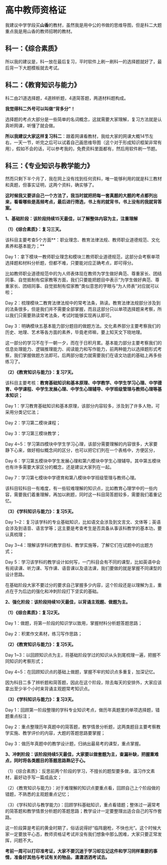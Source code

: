 # 高中教师资格证

我建议中学学段买**山香**的教材，虽然我是用中公的书做的思维导图，但是科二大题重点我是用山香的教师招聘的教材。

## 科一：《综合素质》

所以我的建议是，科一放在最后复习，平时软件上刷一刷科一的选择题就好了，最后背一下大题模板就去考试。

## 科二：《教育知识与能力》

科二由21道选择题，4道辨析题，4道简答题，两道材料题构成。

**我觉得科二外号可以叫做“背多分”！**

选择题的考点大部分是一些简单的名词概念，这就需要大家理解，复习方法就是认真听网课，听懂了就会做。

**所以我建议大家这样复习科二**：跟着网课看教材，我给大家的网课大概14节左右，一天一节，听完之后可以试着自己画思维导图（这个对于形成知识框架非常有用），假如不会的话，可以参考我的，免费资料里面都有，然后用软件刷一节题。

## 科三：《专业知识与教学能力》

然而只剩下半个月了，我在网上没有找到任何资料，唯一能够利用的就是科三教材和真题，但事实证明，这两个资料，确实够了。

**这时候我又要讲自己一个方法了，我当时就把把每一套真题的大题的考点都列出来，看看哪些是高频考点，最后进行筛选，书上有的就背书，书上没有的我就背答案。**





**1、基础阶段：该阶段持续15天最佳，以了解整体内容为主，注重理解**

**（1）《综合素质》：复习三天。**

该科目主要考查5个方面**：职业理念、教育法律法规、教师职业道德规范、文化素养和基本能力；**

Day 1：拿下模块一教师职业理念和模块三教师职业道德规范，这部分会考察单项选择题和材料分析题，但都不难，只要能对应正确考点，即可得分。

比如教师职业道德规范中的为人师表体现在教师为学生做好典范、尊重家长、团结同事、自觉抵制有偿家教等方面，我们只要能把题目中表示“为学生做好典范、尊重家长、团结同事、自觉抵制有偿家教”类似意思的字眼与“为人师表”对应就可以啦；

Day 2：梳理模块二教育法律法规中的常考法条，熟读。教育法律法规部分涉及到的法条很多，但是我们并不需要全部掌握，而且这部分只以单项选择题来考察，所以我们只需要熟读常考法条，考试时能够实现再认即可。

Day 3：明确模块五基本能力部分题目的做题方法。文化素养部分主要考察我们的历史、地理、艺术等各方面的素养，毕竟老师嘛，要上知天文下晓地理。

这一部分的学习不在于一朝一夕，而在于日积月累。基本能力部分主要考察我们的信息处理能力、逻辑推理能力、阅读能力和写作能力，前两种能力以选择题形式考察，我们掌握做题方法即可。后两部分能力就需要我们在语文功底的基础上再多些练习了。



**（2）《教育知识与能力》：复习7天。**

该科目主要考核：**教育基础知识和基本原理、中学教学、中学生学习心理、中学德育、中学课程、中学生发展心理、中学生心理辅导、中学班级管理与教师心理等基本知识；**

Day 1：学习教育基础知识和基本原理，该部分内容较多，涉及到了许多人物，可采用分类记忆法；

Day 2：学习第二模块课程；

Day 3：学习第三模块教学；

Day 4~5：学习第四模块中学生学习心理，该部分需要理解的内容很多，大家要静下心来，做好相似概念间的区分，也可以把它们列在一个表格中，方便区分，

Day 6：学习第五模块中学生发展心理和第六模块中学生心理辅导。其中第五模块也有许多需要大家区分的概念，还是建议大家列在一起。

Day 7：学习第七模块中学德育和第八模块中学班级管理与教师心理。

该科目较科目一有难度，有一些较难理解的知识点，比如教育心理学中的一些内容，需要我们着重理解，再加以刷题，同时这一科目简答题较多，需要我们着重记忆。



**（3）《学科知识与能力》：复习5天。**

Day 1~2：复习该学科的专业基础知识，比如语文会涉及到文言文、文体等；英语会涉及到语音、语言学等；这主要是考查考生是否具备从事该科教学的基本功，要认真梳理；

Day 3~4：理解该学科的教学目标、教学实施等，了解它们在试题中的出题方式；

Day 5：学习该学科的教学设计如何写，一门科目会有不同的课型，比如英语中会有阅读课、听力课、写作课、语音课以及语法课，我们要做的就是掌握不同课型的设计思路。

在基础阶段大家不要过分的要求自己掌握多少内容，这个阶段还是以理解为主，重点在于为后边的强化和冲刺阶段打下坚实的基础。



**2、强化阶段：该阶段持续10天最佳，以背诵主观题、做题为主。**

**（1）《综合素质》：复习2天。**

Day 1：做题，将第一阶段的知识学以致用，掌握材料分析题答题思路；

Day 2：积累作文素材，练习写作思路；



**（2）《教育知识与能力》：复习5天。**

Day 1~3：以回顾知识点为主，将基础阶段学过的知识从头到尾梳理一遍，把握不同知识的考察形式；

Day 4~5：在回顾知识点的基础上做题，掌握不牢的知识点多重复，加深记忆。

因为科目二多了辨析题和简答题，因此在这个阶段，除去每天的安排外，大家应该拿出至少半个小时来背诵主观题常考知识点。



**（3）《学科知识与能力》：复习3天。**

Day 1：回顾第一阶段整理的学科专业知识考点，做历年真题里的单项选择题，错题重点标注；

Day 2：重点整理历年真题中的简答题，教学情景分析题，这两类题目主要考察教学实施、教学评价的内容，大题的答题思路要掌握；

Day 3：做历年真题中的教学设计题，归纳出最易考的课型，重点掌握。



**3、冲刺阶段：该阶段持续5天最佳，大家要以做套题为主，查漏补缺，把握重难点，同时将各类题目的答题思路熟记于心。**

（1）《综合素质》：反思前两个阶段的学习，不擅长的题型要多做，温习作文素材，最好动手写一篇成品文；

（2）《教育知识与能力》：对于难理解的知识点要重点看，回顾自己上个阶段做的错题，不熟悉的主观题重点记忆；

（3）《学科知识与教学能力》：回顾学科基础知识，重点看错题；整体过一遍常考的简答题和教学情景分析题的答题思路；教学设计一定要整理出适合自己的写作套路。

这一阶段算是考前的黄金时期了，俗话说得好“临阵磨枪，不快也光”。这个时候大家一定要放平心态，教师资格证考试并没有我们想象中那么困难，大家只要正常发挥，问题不大。

**考前一周可以打印准考证，大家不要沉迷于学习却忘记这件和学习同样重要的事情，准备好其他与考试有关的物品，潇潇洒洒考试去。**
